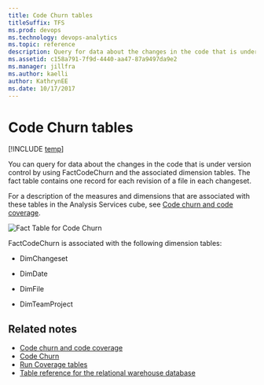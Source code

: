 ```yaml
---
title: Code Churn tables 
titleSuffix: TFS 
ms.prod: devops
ms.technology: devops-analytics
ms.topic: reference
description: Query for data about the changes in the code that is under version control  
ms.assetid: c158a791-7f9d-4440-aa47-87a9497da9e2
ms.manager: jillfra
ms.author: kaelliauthor: KathrynEE
ms.date: 10/17/2017
---
```


# Code Churn tables

[!INCLUDE [temp](../_shared/tfs-report-platform-version.md)]

You can query for data about the changes in the code that is under version control by using FactCodeChurn and the associated dimension tables. The fact table contains one record for each revision of a file in each changeset.  
  
 For a description of the measures and dimensions that are associated with these tables in the Analysis Services cube, see [Code churn and code coverage](perspective-code-analyze-report-code-churn-coverage.md).  
  
 ![Fact Table for Code Churn](_img/teamproj_factcodechurn.png "TeamProj_FactCodeChurn")  
  
 FactCodeChurn is associated with the following dimension tables:  
  
-   DimChangeset  
  
-   DimDate  
  
-   DimFile  
  
-   DimTeamProject  
  
## Related notes
-  [Code churn and code coverage](perspective-code-analyze-report-code-churn-coverage.md)   
-  [Code Churn](../excel/code-churn-excel-report.md)   
-  [Run Coverage tables](run-coverage-tables.md)   
-  [Table reference for the relational warehouse database](table-reference-relational-warehouse-database.md)